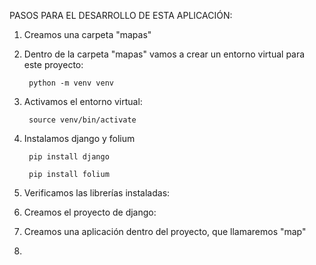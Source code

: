 PASOS PARA EL DESARROLLO DE ESTA APLICACIÓN:

1. Creamos una carpeta "mapas"
2. Dentro de la carpeta "mapas" vamos a crear un entorno virtual para este proyecto:

        python -m venv venv

3. Activamos el entorno virtual:

        source venv/bin/activate

4. Instalamos django y folium

        pip install django

        pip install folium

5. Verificamos las librerías instaladas:
6. Creamos el proyecto de django:
7. Creamos una aplicación dentro del proyecto, que llamaremos "map"
8. 